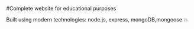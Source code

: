 #Complete website for educational purposes

Built using modern technologies: node.js, express, mongoDB,mongoose 💥
